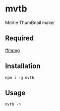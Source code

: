 # mvtb
MoVie ThumBnail maker

## Required
[ffmpeg](https://ffmpeg.org/)

## Installation
`npm i -g mvtb`

## Usage
`mvtb -h`
